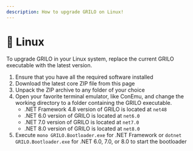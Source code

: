 ```yaml
---
description: How to upgrade GRILO on Linux!
---
```


# 🐧 Linux

To upgrade GRILO in your Linux system, replace the current GRILO executable with the latest version.

1. Ensure that you have all the required software installed
2. Download the latest core ZIP file from this page
3. Unpack the ZIP archive to any folder of your choice
4. Open your favorite terminal emulator, like ConEmu, and change the working directory to a folder containing the GRILO executable.
   * .NET Framework 4.8 version of GRILO is located at `net48`
   * .NET 6.0 version of GRILO is located at `net6.0`
   * .NET 7.0 version of GRILO is located at `net7.0`
   * .NET 8.0 version of GRILO is located at `net8.0`
5. Execute `mono GRILO.Bootloader.exe` for .NET Framework or `dotnet GRILO.Bootloader.exe` for .NET 6.0, 7.0, or 8.0 to start the bootloader
